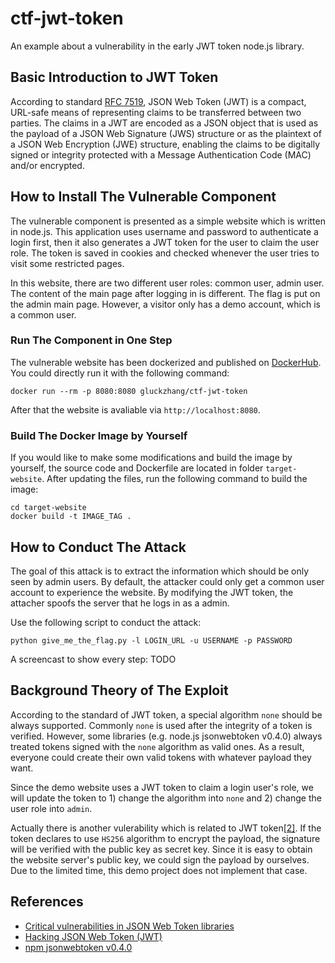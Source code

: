 # ctf-jwt-token

An example about a vulnerability in the early JWT token node.js library.

## Basic Introduction to JWT Token

According to standard [RFC 7519](https://tools.ietf.org/html/rfc7519), JSON Web Token (JWT) is a compact, URL-safe means of representing claims to be transferred between two parties.  The claims in a JWT are encoded as a JSON object that is used as the payload of a JSON Web Signature (JWS) structure or as the plaintext of a JSON Web Encryption (JWE) structure, enabling the claims to be digitally signed or integrity protected with a Message Authentication Code (MAC) and/or encrypted.

## How to Install The Vulnerable Component

The vulnerable component is presented as a simple website which is written in node.js. This application uses username and password to authenticate a login first, then it also generates a JWT token for the user to claim the user role. The token is saved in cookies and checked whenever the user tries to visit some restricted pages.

In this website, there are two different user roles: common user, admin user. The content of the main page after logging in is different. The flag is put on the admin main page. However, a visitor only has a demo account, which is a common user.

### Run The Component in One Step

The vulnerable website has been dockerized and published on [DockerHub](https://hub.docker.com/r/gluckzhang/ctf-jwt-token). You could directly run it with the following command:

```
docker run --rm -p 8080:8080 gluckzhang/ctf-jwt-token
```

After that the website is avaliable via `http://localhost:8080`.

### Build The Docker Image by Yourself

If you would like to make some modifications and build the image by yourself, the source code and Dockerfile are located in folder `target-website`. After updating the files, run the following command to build the image:

```
cd target-website
docker build -t IMAGE_TAG .
```

## How to Conduct The Attack

The goal of this attack is to extract the information which should be only seen by admin users. By default, the attacker could only get a common user account to experience the website. By modifying the JWT token, the attacher spoofs the server that he logs in as a admin.

Use the following script to conduct the attack:

```
python give_me_the_flag.py -l LOGIN_URL -u USERNAME -p PASSWORD
```

A screencast to show every step: TODO

## Background Theory of The Exploit

According to the standard of JWT token, a special algorithm `none` should be always supported. Commonly `none` is used after the integrity of a token is verified. However, some libraries (e.g. node.js jsonwebtoken v0.4.0) always treated tokens signed with the `none` algorithm as valid ones. As a result, everyone could create their own valid tokens with whatever payload they want.

Since the demo website uses a JWT token to claim a login user's role, we will update the token to 1) change the algorithm into `none` and 2) change the user role into `admin`.

Actually there is another vulerability which is related to JWT token[[2]](https://medium.com/101-writeups/hacking-json-web-token-jwt-233fe6c862e6). If the token declares to use `HS256` algorithm to encrypt the payload, the signature will be verified with the public key as secret key. Since it is easy to obtain the website server's public key, we could sign the payload by ourselves. Due to the limited time, this demo project does not implement that case.

## References

- [Critical vulnerabilities in JSON Web Token libraries](https://auth0.com/blog/critical-vulnerabilities-in-json-web-token-libraries/)
- [Hacking JSON Web Token (JWT)](https://medium.com/101-writeups/hacking-json-web-token-jwt-233fe6c862e6)
- [npm jsonwebtoken v0.4.0](https://www.npmjs.com/package/jsonwebtoken/v/0.4.0)